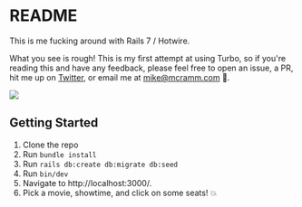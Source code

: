 # README

This is me fucking around with Rails 7 / Hotwire.

What you see is rough! This is my first attempt at using Turbo, so if you're
reading this and have any feedback, please feel free to open an issue, a PR, hit
me up on [Twitter](https://twitter.com/cramm), or email me at mike@mcramm.com 🥳.

![](https://media.giphy.com/media/y2J2hwdC4gS7S/giphy.gif)

## Getting Started
1. Clone the repo
2. Run `bundle install`
3. Run `rails db:create db:migrate db:seed`
4. Run `bin/dev`
5. Navigate to http://localhost:3000/.
6. Pick a movie, showtime, and click on some seats! 💥
